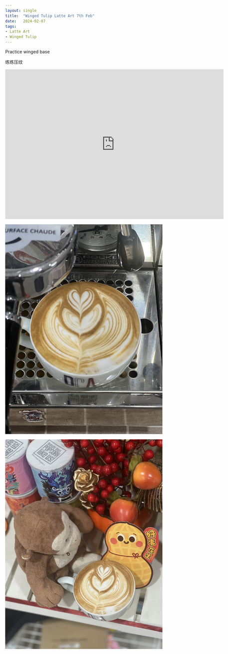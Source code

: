 ```yaml
---
layout: single
title:  "Winged Tulip Latte Art 7th Feb"
date:   2024-02-07
tags:
- Latte Art
- Winged Tulip
---
```



Practice winged base

练练压纹



<div class="embed-container">
  <iframe
      src="https://www.youtube.com/embed/iIHfsEmx7Ds"
      width="700"
      height="480"
      frameborder="0"
      allowfullscreen="true">
  </iframe>
</div>


![](/assets/img/2024/02/07/IMG_3182.jpg)

![](/assets/img/2024/02/07/IMG_3185.jpg)

